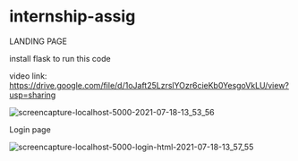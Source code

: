 
# internship-assig
LANDING PAGE

install flask to run this code 


video link:  https://drive.google.com/file/d/1oJaft25LzrslYOzr6cieKb0YesgoVkLU/view?usp=sharing



![screencapture-localhost-5000-2021-07-18-13_53_56](https://user-images.githubusercontent.com/51991930/126060782-ec15df5f-7715-41ea-b4fe-9d2270bb804d.png)

Login page

![screencapture-localhost-5000-login-html-2021-07-18-13_57_55](https://user-images.githubusercontent.com/51991930/126060862-c84ada07-ef37-42af-88c5-8e494ba6adb9.png)
